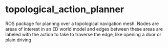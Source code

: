 # topological_action_planner
ROS package for plannng over a topological navigation mesh. Nodes are areas of interest in an ED world model and edges between these areas are labeled with the action to take to traverse the edge, like opening a door or plain driving.
